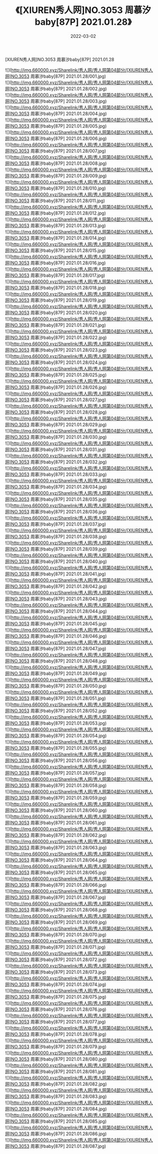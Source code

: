 ﻿---
layout: post
title:  《[XIUREN秀人网]NO.3053 周慕汐baby[87P] 2021.01.28》
date:   2022-03-02
img: http://img.660000.xyz/Sharelink/秀人网/秀人网第04部分/[XIUREN秀人网]NO.3053 周慕汐baby[87P] 2021.01.28/000.jpg
categories: [美女, 清纯, 唯美]
---

[XIUREN秀人网]NO.3053 周慕汐baby[87P] 2021.01.28

 ![](http://img.660000.xyz/Sharelink/秀人网/秀人网第04部分/[XIUREN秀人网]NO.3053 周慕汐baby[87P] 2021.01.28/001.jpg) <br>![](http://img.660000.xyz/Sharelink/秀人网/秀人网第04部分/[XIUREN秀人网]NO.3053 周慕汐baby[87P] 2021.01.28/002.jpg) <br>![](http://img.660000.xyz/Sharelink/秀人网/秀人网第04部分/[XIUREN秀人网]NO.3053 周慕汐baby[87P] 2021.01.28/003.jpg) <br>![](http://img.660000.xyz/Sharelink/秀人网/秀人网第04部分/[XIUREN秀人网]NO.3053 周慕汐baby[87P] 2021.01.28/004.jpg) <br>![](http://img.660000.xyz/Sharelink/秀人网/秀人网第04部分/[XIUREN秀人网]NO.3053 周慕汐baby[87P] 2021.01.28/005.jpg) <br>![](http://img.660000.xyz/Sharelink/秀人网/秀人网第04部分/[XIUREN秀人网]NO.3053 周慕汐baby[87P] 2021.01.28/006.jpg) <br>![](http://img.660000.xyz/Sharelink/秀人网/秀人网第04部分/[XIUREN秀人网]NO.3053 周慕汐baby[87P] 2021.01.28/007.jpg) <br>![](http://img.660000.xyz/Sharelink/秀人网/秀人网第04部分/[XIUREN秀人网]NO.3053 周慕汐baby[87P] 2021.01.28/008.jpg) <br>![](http://img.660000.xyz/Sharelink/秀人网/秀人网第04部分/[XIUREN秀人网]NO.3053 周慕汐baby[87P] 2021.01.28/009.jpg) <br>![](http://img.660000.xyz/Sharelink/秀人网/秀人网第04部分/[XIUREN秀人网]NO.3053 周慕汐baby[87P] 2021.01.28/010.jpg) <br>![](http://img.660000.xyz/Sharelink/秀人网/秀人网第04部分/[XIUREN秀人网]NO.3053 周慕汐baby[87P] 2021.01.28/011.jpg) <br>![](http://img.660000.xyz/Sharelink/秀人网/秀人网第04部分/[XIUREN秀人网]NO.3053 周慕汐baby[87P] 2021.01.28/012.jpg) <br>![](http://img.660000.xyz/Sharelink/秀人网/秀人网第04部分/[XIUREN秀人网]NO.3053 周慕汐baby[87P] 2021.01.28/013.jpg) <br>![](http://img.660000.xyz/Sharelink/秀人网/秀人网第04部分/[XIUREN秀人网]NO.3053 周慕汐baby[87P] 2021.01.28/014.jpg) <br>![](http://img.660000.xyz/Sharelink/秀人网/秀人网第04部分/[XIUREN秀人网]NO.3053 周慕汐baby[87P] 2021.01.28/015.jpg) <br>![](http://img.660000.xyz/Sharelink/秀人网/秀人网第04部分/[XIUREN秀人网]NO.3053 周慕汐baby[87P] 2021.01.28/016.jpg) <br>![](http://img.660000.xyz/Sharelink/秀人网/秀人网第04部分/[XIUREN秀人网]NO.3053 周慕汐baby[87P] 2021.01.28/017.jpg) <br>![](http://img.660000.xyz/Sharelink/秀人网/秀人网第04部分/[XIUREN秀人网]NO.3053 周慕汐baby[87P] 2021.01.28/018.jpg) <br>![](http://img.660000.xyz/Sharelink/秀人网/秀人网第04部分/[XIUREN秀人网]NO.3053 周慕汐baby[87P] 2021.01.28/019.jpg) <br>![](http://img.660000.xyz/Sharelink/秀人网/秀人网第04部分/[XIUREN秀人网]NO.3053 周慕汐baby[87P] 2021.01.28/020.jpg) <br>![](http://img.660000.xyz/Sharelink/秀人网/秀人网第04部分/[XIUREN秀人网]NO.3053 周慕汐baby[87P] 2021.01.28/021.jpg) <br>![](http://img.660000.xyz/Sharelink/秀人网/秀人网第04部分/[XIUREN秀人网]NO.3053 周慕汐baby[87P] 2021.01.28/022.jpg) <br>![](http://img.660000.xyz/Sharelink/秀人网/秀人网第04部分/[XIUREN秀人网]NO.3053 周慕汐baby[87P] 2021.01.28/023.jpg) <br>![](http://img.660000.xyz/Sharelink/秀人网/秀人网第04部分/[XIUREN秀人网]NO.3053 周慕汐baby[87P] 2021.01.28/024.jpg) <br>![](http://img.660000.xyz/Sharelink/秀人网/秀人网第04部分/[XIUREN秀人网]NO.3053 周慕汐baby[87P] 2021.01.28/025.jpg) <br>![](http://img.660000.xyz/Sharelink/秀人网/秀人网第04部分/[XIUREN秀人网]NO.3053 周慕汐baby[87P] 2021.01.28/026.jpg) <br>![](http://img.660000.xyz/Sharelink/秀人网/秀人网第04部分/[XIUREN秀人网]NO.3053 周慕汐baby[87P] 2021.01.28/027.jpg) <br>![](http://img.660000.xyz/Sharelink/秀人网/秀人网第04部分/[XIUREN秀人网]NO.3053 周慕汐baby[87P] 2021.01.28/028.jpg) <br>![](http://img.660000.xyz/Sharelink/秀人网/秀人网第04部分/[XIUREN秀人网]NO.3053 周慕汐baby[87P] 2021.01.28/029.jpg) <br>![](http://img.660000.xyz/Sharelink/秀人网/秀人网第04部分/[XIUREN秀人网]NO.3053 周慕汐baby[87P] 2021.01.28/030.jpg) <br>![](http://img.660000.xyz/Sharelink/秀人网/秀人网第04部分/[XIUREN秀人网]NO.3053 周慕汐baby[87P] 2021.01.28/031.jpg) <br>![](http://img.660000.xyz/Sharelink/秀人网/秀人网第04部分/[XIUREN秀人网]NO.3053 周慕汐baby[87P] 2021.01.28/032.jpg) <br>![](http://img.660000.xyz/Sharelink/秀人网/秀人网第04部分/[XIUREN秀人网]NO.3053 周慕汐baby[87P] 2021.01.28/033.jpg) <br>![](http://img.660000.xyz/Sharelink/秀人网/秀人网第04部分/[XIUREN秀人网]NO.3053 周慕汐baby[87P] 2021.01.28/034.jpg) <br>![](http://img.660000.xyz/Sharelink/秀人网/秀人网第04部分/[XIUREN秀人网]NO.3053 周慕汐baby[87P] 2021.01.28/035.jpg) <br>![](http://img.660000.xyz/Sharelink/秀人网/秀人网第04部分/[XIUREN秀人网]NO.3053 周慕汐baby[87P] 2021.01.28/036.jpg) <br>![](http://img.660000.xyz/Sharelink/秀人网/秀人网第04部分/[XIUREN秀人网]NO.3053 周慕汐baby[87P] 2021.01.28/037.jpg) <br>![](http://img.660000.xyz/Sharelink/秀人网/秀人网第04部分/[XIUREN秀人网]NO.3053 周慕汐baby[87P] 2021.01.28/038.jpg) <br>![](http://img.660000.xyz/Sharelink/秀人网/秀人网第04部分/[XIUREN秀人网]NO.3053 周慕汐baby[87P] 2021.01.28/039.jpg) <br>![](http://img.660000.xyz/Sharelink/秀人网/秀人网第04部分/[XIUREN秀人网]NO.3053 周慕汐baby[87P] 2021.01.28/040.jpg) <br>![](http://img.660000.xyz/Sharelink/秀人网/秀人网第04部分/[XIUREN秀人网]NO.3053 周慕汐baby[87P] 2021.01.28/041.jpg) <br>![](http://img.660000.xyz/Sharelink/秀人网/秀人网第04部分/[XIUREN秀人网]NO.3053 周慕汐baby[87P] 2021.01.28/042.jpg) <br>![](http://img.660000.xyz/Sharelink/秀人网/秀人网第04部分/[XIUREN秀人网]NO.3053 周慕汐baby[87P] 2021.01.28/043.jpg) <br>![](http://img.660000.xyz/Sharelink/秀人网/秀人网第04部分/[XIUREN秀人网]NO.3053 周慕汐baby[87P] 2021.01.28/044.jpg) <br>![](http://img.660000.xyz/Sharelink/秀人网/秀人网第04部分/[XIUREN秀人网]NO.3053 周慕汐baby[87P] 2021.01.28/045.jpg) <br>![](http://img.660000.xyz/Sharelink/秀人网/秀人网第04部分/[XIUREN秀人网]NO.3053 周慕汐baby[87P] 2021.01.28/046.jpg) <br>![](http://img.660000.xyz/Sharelink/秀人网/秀人网第04部分/[XIUREN秀人网]NO.3053 周慕汐baby[87P] 2021.01.28/047.jpg) <br>![](http://img.660000.xyz/Sharelink/秀人网/秀人网第04部分/[XIUREN秀人网]NO.3053 周慕汐baby[87P] 2021.01.28/048.jpg) <br>![](http://img.660000.xyz/Sharelink/秀人网/秀人网第04部分/[XIUREN秀人网]NO.3053 周慕汐baby[87P] 2021.01.28/049.jpg) <br>![](http://img.660000.xyz/Sharelink/秀人网/秀人网第04部分/[XIUREN秀人网]NO.3053 周慕汐baby[87P] 2021.01.28/050.jpg) <br>![](http://img.660000.xyz/Sharelink/秀人网/秀人网第04部分/[XIUREN秀人网]NO.3053 周慕汐baby[87P] 2021.01.28/051.jpg) <br>![](http://img.660000.xyz/Sharelink/秀人网/秀人网第04部分/[XIUREN秀人网]NO.3053 周慕汐baby[87P] 2021.01.28/052.jpg) <br>![](http://img.660000.xyz/Sharelink/秀人网/秀人网第04部分/[XIUREN秀人网]NO.3053 周慕汐baby[87P] 2021.01.28/053.jpg) <br>![](http://img.660000.xyz/Sharelink/秀人网/秀人网第04部分/[XIUREN秀人网]NO.3053 周慕汐baby[87P] 2021.01.28/054.jpg) <br>![](http://img.660000.xyz/Sharelink/秀人网/秀人网第04部分/[XIUREN秀人网]NO.3053 周慕汐baby[87P] 2021.01.28/055.jpg) <br>![](http://img.660000.xyz/Sharelink/秀人网/秀人网第04部分/[XIUREN秀人网]NO.3053 周慕汐baby[87P] 2021.01.28/056.jpg) <br>![](http://img.660000.xyz/Sharelink/秀人网/秀人网第04部分/[XIUREN秀人网]NO.3053 周慕汐baby[87P] 2021.01.28/057.jpg) <br>![](http://img.660000.xyz/Sharelink/秀人网/秀人网第04部分/[XIUREN秀人网]NO.3053 周慕汐baby[87P] 2021.01.28/058.jpg) <br>![](http://img.660000.xyz/Sharelink/秀人网/秀人网第04部分/[XIUREN秀人网]NO.3053 周慕汐baby[87P] 2021.01.28/059.jpg) <br>![](http://img.660000.xyz/Sharelink/秀人网/秀人网第04部分/[XIUREN秀人网]NO.3053 周慕汐baby[87P] 2021.01.28/060.jpg) <br>![](http://img.660000.xyz/Sharelink/秀人网/秀人网第04部分/[XIUREN秀人网]NO.3053 周慕汐baby[87P] 2021.01.28/061.jpg) <br>![](http://img.660000.xyz/Sharelink/秀人网/秀人网第04部分/[XIUREN秀人网]NO.3053 周慕汐baby[87P] 2021.01.28/062.jpg) <br>![](http://img.660000.xyz/Sharelink/秀人网/秀人网第04部分/[XIUREN秀人网]NO.3053 周慕汐baby[87P] 2021.01.28/063.jpg) <br>![](http://img.660000.xyz/Sharelink/秀人网/秀人网第04部分/[XIUREN秀人网]NO.3053 周慕汐baby[87P] 2021.01.28/064.jpg) <br>![](http://img.660000.xyz/Sharelink/秀人网/秀人网第04部分/[XIUREN秀人网]NO.3053 周慕汐baby[87P] 2021.01.28/065.jpg) <br>![](http://img.660000.xyz/Sharelink/秀人网/秀人网第04部分/[XIUREN秀人网]NO.3053 周慕汐baby[87P] 2021.01.28/066.jpg) <br>![](http://img.660000.xyz/Sharelink/秀人网/秀人网第04部分/[XIUREN秀人网]NO.3053 周慕汐baby[87P] 2021.01.28/067.jpg) <br>![](http://img.660000.xyz/Sharelink/秀人网/秀人网第04部分/[XIUREN秀人网]NO.3053 周慕汐baby[87P] 2021.01.28/068.jpg) <br>![](http://img.660000.xyz/Sharelink/秀人网/秀人网第04部分/[XIUREN秀人网]NO.3053 周慕汐baby[87P] 2021.01.28/069.jpg) <br>![](http://img.660000.xyz/Sharelink/秀人网/秀人网第04部分/[XIUREN秀人网]NO.3053 周慕汐baby[87P] 2021.01.28/070.jpg) <br>![](http://img.660000.xyz/Sharelink/秀人网/秀人网第04部分/[XIUREN秀人网]NO.3053 周慕汐baby[87P] 2021.01.28/071.jpg) <br>![](http://img.660000.xyz/Sharelink/秀人网/秀人网第04部分/[XIUREN秀人网]NO.3053 周慕汐baby[87P] 2021.01.28/072.jpg) <br>![](http://img.660000.xyz/Sharelink/秀人网/秀人网第04部分/[XIUREN秀人网]NO.3053 周慕汐baby[87P] 2021.01.28/073.jpg) <br>![](http://img.660000.xyz/Sharelink/秀人网/秀人网第04部分/[XIUREN秀人网]NO.3053 周慕汐baby[87P] 2021.01.28/074.jpg) <br>![](http://img.660000.xyz/Sharelink/秀人网/秀人网第04部分/[XIUREN秀人网]NO.3053 周慕汐baby[87P] 2021.01.28/075.jpg) <br>![](http://img.660000.xyz/Sharelink/秀人网/秀人网第04部分/[XIUREN秀人网]NO.3053 周慕汐baby[87P] 2021.01.28/076.jpg) <br>![](http://img.660000.xyz/Sharelink/秀人网/秀人网第04部分/[XIUREN秀人网]NO.3053 周慕汐baby[87P] 2021.01.28/077.jpg) <br>![](http://img.660000.xyz/Sharelink/秀人网/秀人网第04部分/[XIUREN秀人网]NO.3053 周慕汐baby[87P] 2021.01.28/078.jpg) <br>![](http://img.660000.xyz/Sharelink/秀人网/秀人网第04部分/[XIUREN秀人网]NO.3053 周慕汐baby[87P] 2021.01.28/079.jpg) <br>![](http://img.660000.xyz/Sharelink/秀人网/秀人网第04部分/[XIUREN秀人网]NO.3053 周慕汐baby[87P] 2021.01.28/080.jpg) <br>![](http://img.660000.xyz/Sharelink/秀人网/秀人网第04部分/[XIUREN秀人网]NO.3053 周慕汐baby[87P] 2021.01.28/081.jpg) <br>![](http://img.660000.xyz/Sharelink/秀人网/秀人网第04部分/[XIUREN秀人网]NO.3053 周慕汐baby[87P] 2021.01.28/082.jpg) <br>![](http://img.660000.xyz/Sharelink/秀人网/秀人网第04部分/[XIUREN秀人网]NO.3053 周慕汐baby[87P] 2021.01.28/083.jpg) <br>![](http://img.660000.xyz/Sharelink/秀人网/秀人网第04部分/[XIUREN秀人网]NO.3053 周慕汐baby[87P] 2021.01.28/084.jpg) <br>![](http://img.660000.xyz/Sharelink/秀人网/秀人网第04部分/[XIUREN秀人网]NO.3053 周慕汐baby[87P] 2021.01.28/085.jpg) <br>![](http://img.660000.xyz/Sharelink/秀人网/秀人网第04部分/[XIUREN秀人网]NO.3053 周慕汐baby[87P] 2021.01.28/086.jpg) <br>![](http://img.660000.xyz/Sharelink/秀人网/秀人网第04部分/[XIUREN秀人网]NO.3053 周慕汐baby[87P] 2021.01.28/087.jpg) <br>